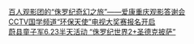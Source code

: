   
[百人观影团的“侏罗纪奇幻之旅”——爱康重庆观影答谢会](http://www.dianyue.me/archives/149/cpp36ua1s3lt5u3l/)  
[CCTV国学频道“环保天使”电视大奖赛报名开启](http://www.dianyue.me/archives/925/ocoo5t39p24fxbu4/)  
[蔚县童子军6.23半天活动 “侏罗纪世界2+圣德克披萨”](http://www.dianyue.me/archives/091/aaxsljfw6m6b9ngb/)